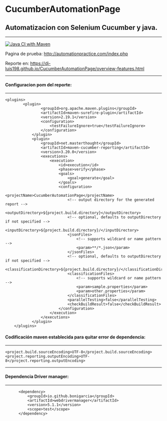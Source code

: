 # CucumberAutomationPage

## Automatizacion con Selenium Cucumber y java.

------------------------------------------------

[![Java CI with Maven](https://github.com/dj-luis198/CucumberAutomationPage/actions/workflows/maven.yml/badge.svg)](https://github.com/dj-luis198/CucumberAutomationPage/actions/workflows/maven.yml)

Pagina de prueba: http://automationpractice.com/index.php

Reporte en: https://dj-luis198.github.io/CucumberAutomationPage/overview-features.html

-----------------------------------------------------
#### Configuracion pom del reporte:

----------------------------------------------------
```
<plugins>
        <plugin>
                <groupId>org.apache.maven.plugins</groupId>
                <artifactId>maven-surefire-plugin</artifactId>
                <version>2.19.1</version>
                <configuration>
                    <testFailureIgnore>true</testFailureIgnore>
                </configuration>
            </plugin>
            <plugin>
                <groupId>net.masterthought</groupId>
                <artifactId>maven-cucumber-reporting</artifactId>
                <version>3.20.0</version>
                <executions>
                    <execution>
                        <id>execution</id>
                        <phase>verify</phase>
                        <goals>
                            <goal>generate</goal>
                        </goals>
                        <configuration>
                            <projectName>CucumberAutomationPage</projectName>
                            <!-- output directory for the generated report -->
                            <outputDirectory>${project.build.directory}</outputDirectory>
                            <!-- optional, defaults to outputDirectory if not specified -->
                            <inputDirectory>${project.build.directory}/</inputDirectory>
                            <jsonFiles>
                                <!-- supports wildcard or name pattern -->
                                <param>**/*.json</param>
                            </jsonFiles>
                            <!-- optional, defaults to outputDirectory if not specified -->
                            <classificationDirectory>${project.build.directory}/</classificationDirectory>
                            <classificationFiles>
                                <!-- supports wildcard or name pattern -->
                                <param>sample.properties</param>
                                <param>other.properties</param>
                            </classificationFiles>
                            <parallelTesting>false</parallelTesting>
                            <checkBuildResult>false</checkBuildResult>
                        </configuration>
                    </execution>
                </executions>
            </plugin>
    </plugins>
```


#### Codificación maven establecida para quitar error de dependencia:

-----------------------------------------------------
```
<project.build.sourceEncoding>UTF-8</project.build.sourceEncoding>
<project.reporting.outputEncoding>UTF-8</project.reporting.outputEncoding>
```

-------------------------------------------------------
#### Dependencia Driver manager:

------------------------------------------------------
```
      <dependency>
          <groupId>io.github.bonigarcia</groupId>
          <artifactId>webdrivermanager</artifactId>
          <version>5.1.1</version>
          <scope>test</scope>
      </dependency>
```